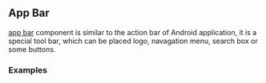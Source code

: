 ## App Bar

[app bar](https://material.google.com/layout/structure.html#structure-app-bar) component is similar to the action bar of Android application, it is a special tool bar, which can be placed logo, navagation menu, search box or some buttons.

### Examples
